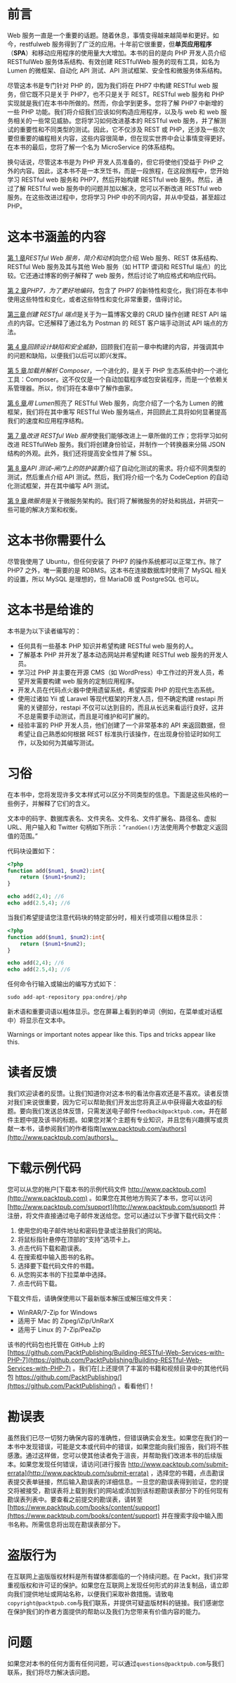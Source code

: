 # 前言

Web 服务一直是一个重要的话题。随着休息，事情变得越来越简单和更好。如今，restfulweb 服务得到了广泛的应用。十年前它很重要，但**单页应用程序**（**SPA**）和移动应用程序的使用量大大增加。本书的目的是向 PHP 开发人员介绍 RESTfulWeb 服务体系结构、有效创建 RESTfulWeb 服务的现有工具，如名为 Lumen 的微框架、自动化 API 测试、API 测试框架、安全性和微服务体系结构。

尽管这本书是专门针对 PHP 的，因为我们将在 PHP7 中构建 RESTful web 服务，但它既不只是关于 PHP7，也不只是关于 REST。RESTful web 服务和 PHP 实现就是我们在本书中所做的。然而，你会学到更多。您将了解 PHP7 中新增的一些 PHP 功能。我们将介绍我们应该如何构造应用程序，以及与 web 和 web 服务相关的一些常见威胁。您将学习如何改进基本的 RESTful web 服务，并了解测试的重要性和不同类型的测试。因此，它不仅涉及 REST 或 PHP，还涉及一些次要但重要的编程相关内容，这些内容很简单，但在现实世界中会让事情变得更好。在本书的最后，您将了解一个名为 MicroService 的体系结构。

换句话说，尽管这本书是为 PHP 开发人员准备的，但它将使他们受益于 PHP 之外的内容。因此，这本书不是一本烹饪书，而是一段旅程，在这段旅程中，您开始学习 RESTful web 服务和 PHP7，然后开始构建 RESTful web 服务。然后，通过了解 RESTful web 服务中的问题并加以解决，您可以不断改进 RESTful web 服务。在这些改进过程中，您将学习 PHP 中的不同内容，并从中受益，甚至超过 PHP。

# 这本书涵盖的内容

[第 1 章](1.html#J2B80-fe30b1dce1114e08bd8edec2cb08b7cc)*RESTful Web 服务，简介和动机*向您介绍 Web 服务、REST 体系结构、RESTful Web 服务及其与其他 Web 服务（如 HTTP 谓词和 RESTful 端点）的比较。它还通过博客的例子解释了 web 服务，然后讨论了响应格式和响应代码。

[第 2 章](2.html#21PMQ0-fe30b1dce1114e08bd8edec2cb08b7cc)*PHP7，为了更好地编码*，包含了 PHP7 的新特性和变化，我们将在本书中使用这些特性和变化，或者这些特性和变化非常重要，值得讨论。

[第三章](3.html#2KS220-fe30b1dce1114e08bd8edec2cb08b7cc)*创建 RESTful 端点*是关于为一篇博客文章的 CRUD 操作创建 REST API 端点的内容。它还解释了通过名为 Postman 的 REST 客户端手动测试 API 端点的方法。

[第 4 章](4.html#3APV00-fe30b1dce1114e08bd8edec2cb08b7cc)*回顾设计缺陷和安全威胁*，回顾我们在前一章中构建的内容，并强调其中的问题和缺陷，以便我们以后可以即兴发挥。

[第 5 章](5.html#45GEO0-fe30b1dce1114e08bd8edec2cb08b7cc)*加载并解析 Composer*，一个进化的，是关于 PHP 生态系统中的一个进化工具：Composer。这不仅仅是一个自动加载程序或包安装程序，而是一个依赖关系管理器。所以，你们将在本章中了解作曲家。

[第 6 章](6.html#4PHAI0-fe30b1dce1114e08bd8edec2cb08b7cc)*用 Lumen*照亮了 RESTful Web 服务，向您介绍了一个名为 Lumen 的微框架，我们将在其中重写 RESTful Web 服务端点，并回顾此工具将如何显著提高我们的速度和应用程序结构。

[第 7 章](7.html#60KHK0-fe30b1dce1114e08bd8edec2cb08b7cc)*改进 RESTful Web 服务*使我们能够改进上一章所做的工作；您将学习如何改进 RESTfulWeb 服务。我们将创建身份验证，并制作一个转换器来分隔 JSON 结构的外观。此外，我们还将提高安全性并了解 SSL。

[第 8 章](8.html#6LJU00-fe30b1dce1114e08bd8edec2cb08b7cc)*API 测试–闸门上的防护装置*介绍了自动化测试的需求。将介绍不同类型的测试，然后重点介绍 API 测试。然后，我们将介绍一个名为 CodeCeption 的自动化测试框架，并在其中编写 API 测试。

[第 9 章](9.html#7BHQU0-fe30b1dce1114e08bd8edec2cb08b7cc)*微服务*是关于微服务架构的。我们将了解微服务的好处和挑战，并研究一些可能的解决方案和权衡。

# 这本书你需要什么

尽管我使用了 Ubuntu，但任何安装了 PHP7 的操作系统都可以正常工作。除了 PHP7 之外，唯一需要的是 RDBMS。这本书在连接数据库时使用了 MySQL 相关的设置，所以 MySQL 是理想的，但 MariaDB 或 PostgreSQL 也可以。

# 这本书是给谁的

本书是为以下读者编写的：

*   任何具有一些基本 PHP 知识并希望构建 RESTful web 服务的人。
*   了解基本 PHP 并开发了基本动态网站并希望构建 RESTful web 服务的开发人员。
*   学习过 PHP 并主要在开源 CMS（如 WordPress）中工作过的开发人员，希望开发需要构建 web 服务的定制应用程序。
*   开发人员在代码点火器中使用遗留系统，希望探索 PHP 的现代生态系统。
*   使用过诸如 Yii 或 Laravel 等现代框架的开发人员，但不确定构建 restapi 所需的关键部分，restapi 不仅可以达到目的，而且从长远来看运行良好，这并不总是需要手动测试，而且是可维护和可扩展的。
*   经验丰富的 PHP 开发人员，他们创建了一个非常基本的 API 来返回数据，但希望让自己熟悉如何根据 REST 标准执行该操作，在出现身份验证时如何工作，以及如何为其编写测试。

# 习俗

在本书中，您将发现许多文本样式可以区分不同类型的信息。下面是这些风格的一些例子，并解释了它们的含义。

文本中的码字、数据库表名、文件夹名、文件名、文件扩展名、路径名、虚拟 URL、用户输入和 Twitter 句柄如下所示：“`randGen()`方法使用两个参数定义返回值的范围。”

代码块设置如下：

```php
<?php
function add($num1, $num2):int{
    return ($num1+$num2);
}

echo add(2,4); //6
echo add(2.5,4); //6
```

当我们希望提请您注意代码块的特定部分时，相关行或项目以粗体显示：

```php
<?php
function add($num1, $num2):int{
    return ($num1+$num2);
}

echo add(2,4); //6
echo add(2.5,4); //6
```

任何命令行输入或输出的编写方式如下：

```php
sudo add-apt-repository ppa:ondrej/php
```

新术语和重要词语以粗体显示。您在屏幕上看到的单词（例如，在菜单或对话框中）将显示在文本中。

Warnings or important notes appear like this. Tips and tricks appear like this.

# 读者反馈

我们欢迎读者的反馈。让我们知道你对这本书的看法你喜欢还是不喜欢。读者反馈对我们来说很重要，因为它可以帮助我们开发出您将真正从中获得最大收益的标题。要向我们发送总体反馈，只需发送电子邮件`feedback@packtpub.com`，并在邮件主题中提及该书的标题。如果您对某个主题有专业知识，并且您有兴趣撰写或贡献一本书，请参阅我们的作者指南[www.packtpub.com/authors](http://www.packtpub.com/authors)。

# 下载示例代码

您可以从您的帐户[下载本书的示例代码文件 http://www.packtpub.com](http://www.packtpub.com) 。如果您在其他地方购买了本书，您可以访问[http://www.packtpub.com/support](http://www.packtpub.com/support) 并注册，将文件直接通过电子邮件发送给您。您可以通过以下步骤下载代码文件：

1.  使用您的电子邮件地址和密码登录或注册我们的网站。
2.  将鼠标指针悬停在顶部的“支持”选项卡上。
3.  点击代码下载和勘误表。
4.  在搜索框中输入图书的名称。
5.  选择要下载代码文件的书籍。
6.  从您购买本书的下拉菜单中选择。
7.  点击代码下载。

下载文件后，请确保使用以下最新版本解压或解压缩文件夹：

*   WinRAR/7-Zip for Windows
*   适用于 Mac 的 Zipeg/iZip/UnRarX
*   适用于 Linux 的 7-Zip/PeaZip

该书的代码包也托管在 GitHub 上的[https://github.com/PacktPublishing/Building-RESTful-Web-Services-with-PHP-7](https://github.com/PacktPublishing/Building-RESTful-Web-Services-with-PHP-7) 。我们在[上还提供了丰富的书籍和视频目录中的其他代码包 https://github.com/PacktPublishing/](https://github.com/PacktPublishing/) 。看看他们！

# 勘误表

虽然我们已尽一切努力确保内容的准确性，但错误确实会发生。如果您在我们的一本书中发现错误，可能是文本或代码中的错误，如果您能向我们报告，我们将不胜感激。通过这样做，您可以使其他读者免于沮丧，并帮助我们改进本书的后续版本。如果您发现任何错误，请访问[进行报告 http://www.packtpub.com/submit-errata](http://www.packtpub.com/submit-errata) ，选择您的书籍，点击勘误表提交表单链接，然后输入勘误表的详细信息。一旦您的勘误表得到验证，您的提交将被接受，勘误表将上载到我们的网站或添加到该标题勘误表部分下的任何现有勘误表列表中。要查看之前提交的勘误表，请转至[https://www.packtpub.com/books/content/support](https://www.packtpub.com/books/content/support) 并在搜索字段中输入图书名称。所需信息将出现在勘误表部分下。

# 盗版行为

在互联网上盗版版权材料是所有媒体都面临的一个持续问题。在 Packt，我们非常重视版权和许可证的保护。如果您在互联网上发现任何形式的非法复制品，请立即向我们提供地址或网站名称，以便我们采取补救措施。请致电`copyright@packtpub.com`与我们联系，并提供可疑盗版材料的链接。我们感谢您在保护我们的作者方面提供的帮助以及我们为您带来有价值内容的能力。

# 问题

如果您对本书的任何方面有任何问题，可以通过`questions@packtpub.com`与我们联系，我们将尽力解决该问题。
